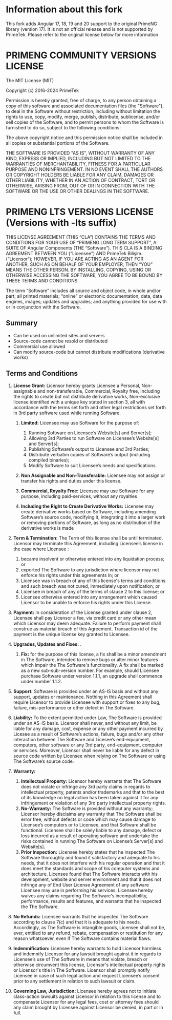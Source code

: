 # Information about this fork

This fork adds Angular 17, 18, 19 and 20 support to the original PrimeNG library (version 17). It is not an official release and is not supported by PrimeTek.
Please refer to the original license below for more information.

# PRIMENG COMMUNITY VERSIONS LICENSE

The MIT License (MIT)

Copyright (c) 2016-2024 PrimeTek

Permission is hereby granted, free of charge, to any person obtaining a copy
of this software and associated documentation files (the "Software"), to deal
in the Software without restriction, including without limitation the rights
to use, copy, modify, merge, publish, distribute, sublicense, and/or sell
copies of the Software, and to permit persons to whom the Software is
furnished to do so, subject to the following conditions:

The above copyright notice and this permission notice shall be included in
all copies or substantial portions of the Software.

THE SOFTWARE IS PROVIDED "AS IS", WITHOUT WARRANTY OF ANY KIND, EXPRESS OR
IMPLIED, INCLUDING BUT NOT LIMITED TO THE WARRANTIES OF MERCHANTABILITY,
FITNESS FOR A PARTICULAR PURPOSE AND NONINFRINGEMENT. IN NO EVENT SHALL THE
AUTHORS OR COPYRIGHT HOLDERS BE LIABLE FOR ANY CLAIM, DAMAGES OR OTHER
LIABILITY, WHETHER IN AN ACTION OF CONTRACT, TORT OR OTHERWISE, ARISING FROM,
OUT OF OR IN CONNECTION WITH THE SOFTWARE OR THE USE OR OTHER DEALINGS IN
THE SOFTWARE.

# PRIMENG LTS VERSIONS LICENSE (Versions with -lts suffix)

THIS LICENSE AGREEMENT (THIS “CLA”) CONTAINS THE TERMS AND CONDITIONS FOR YOUR USE OF “PRIMENG LONG TERM SUPPORT”, A SUITE OF Angular Components (THE “Software”). THIS CLA IS A BINDING AGREEMENT BETWEEN YOU (“Licensee”) AND PrimeTek Bilişim. (“Licensor“); HOWEVER, IF YOU ARE ACTING AS AN AGENT FOR ANOTHER, SUCH AS ON BEHALF OF YOUR EMPLOYER, THEN “YOU” MEANS THE OTHER PERSON. BY INSTALLING, COPYING, USING OR OTHERWISE ACCESSING THE SOFTWARE, YOU AGREE TO BE BOUND BY THESE TERMS AND CONDITIONS.

The term “Software” includes all source and object code, in whole and/or part; all printed materials; “online” or electronic documentation; data, data engines, images; updates and upgrades; and anything provided for use with or in conjunction with the Software.

## Summary

-   Can be used on unlimited sites and servers
-   Source-code cannot be resold or distributed
-   Commercial use allowed
-   Can modify source-code but cannot distribute modifications (derivative works)

## Terms and Conditions

1.  **License Grant:** Licensor hereby grants Licensee a Personal, Non-assignable and non-transferable, Commercial, Royalty free, Including the rights to create but not distribute derivative works, Non-exclusive license identified with a unique key stated in section 3, all with accordance with the terms set forth and other legal restrictions set forth in 3rd party software used while running Software.

    1.  **Limited:** Licensee may use Software for the purpose of:

        1.  Running Software on Licensee’s Website\[s\] and Server\[s\];
        2.  Allowing 3rd Parties to run Software on Licensee’s Website\[s\] and Server\[s\];
        3.  Publishing Software’s output to Licensee and 3rd Parties;
        4.  Distribute verbatim copies of Software’s output (including compiled binaries);
        5.  Modify Software to suit Licensee’s needs and specifications.

    2.  **Non Assignable and Non-Transferable:** Licensee may not assign or transfer his rights and duties under this license.
    3.  **Commercial, Royalty Free:** Licensee may use Software for any purpose, including paid-services, without any royalties
    4.  **Including the Right to Create Derivative Works:** Licensee may create derivative works based on Software, including amending Software’s source code, modifying it, integrating it into a larger work or removing portions of Software, as long as no distribution of the derivative works is made

2.  **Term & Termination:** The Term of this license shall be until terminated. Licensor may terminate this Agreement, including Licensee’s license in the case where Licensee :
    1.  became insolvent or otherwise entered into any liquidation process; or
    2.  exported The Software to any jurisdiction where licensor may not enforce his rights under this agreements in; or
    3.  Licensee was in breach of any of this license's terms and conditions and such breach was not cured, immediately upon notification; or
    4.  Licensee in breach of any of the terms of clause 2 to this license; or
    5.  Licensee otherwise entered into any arrangement which caused Licensor to be unable to enforce his rights under this License.
3.  **Payment:** In consideration of the License granted under clause 2, Licensee shall pay Licensor a fee, via credit card or any other mean which Licensor may deem adequate. Failure to perform payment shall construe as material breach of this Agreement. Transaction id of the payment is the unique license key granted to Licensee.
4.  **Upgrades, Updates and Fixes:** .

    1.  **Fix:** for the purpose of this license, a fix shall be a minor amendment in The Software, intended to remove bugs or alter minor features which impair the The Software's functionality. A fix shall be marked as a new sub-sub-version number. For example, should Licensee purchase Software under version 1.1.1, an upgrade shall commence under number 1.1.2.

5.  **Support:** Software is provided under an AS-IS basis and without any support, updates or maintenance. Nothing in this Agreement shall require Licensor to provide Licensee with support or fixes to any bug, failure, mis-performance or other defect in The Software.
6.  **Liability:** To the extent permitted under Law, The Software is provided under an AS-IS basis. Licensor shall never, and without any limit, be liable for any damage, cost, expense or any other payment incurred by Licesee as a result of Software’s actions, failure, bugs and/or any other interaction between The Software and Licesee’s end-equipment, computers, other software or any 3rd party, end-equipment, computer or services. Moreover, Licensor shall never be liable for any defect in source code written by Licensee when relying on The Software or using The Software’s source code.
7.  **Warranty:**

    1.  **Intellectual Property:** Licensor hereby warrants that The Software does not violate or infringe any 3rd party claims in regards to intellectual property, patents and/or trademarks and that to the best of its knowledge no legal action has been taken against it for any infringement or violation of any 3rd party intellectual property rights.
    2.  **No-Warranty:** The Software is provided without any warranty; Licensor hereby disclaims any warranty that The Software shall be error free, without defects or code which may cause damage to Licensee’s computers or to Licensee, and that Software shall be functional. Licensee shall be solely liable to any damage, defect or loss incurred as a result of operating software and undertake the risks contained in running The Software on License’s Server\[s\] and Website\[s\].
    3.  **Prior Inspection:** Licensee hereby states that he inspected The Software thoroughly and found it satisfactory and adequate to his needs, that it does not interfere with his regular operation and that it does meet the standards and scope of his computer systems and architecture. Licensee found that The Software interacts with his development, website and server environment and that it does not infringe any of End User License Agreement of any software Licensee may use in performing his services. Licensee hereby waives any claims regarding The Software's incompatibility, performance, results and features, and warrants that he inspected the The Software.

8.  **No Refunds:** Licensee warrants that he inspected The Software according to clause 7(c) and that it is adequate to his needs. Accordingly, as The Software is intangible goods, Licensee shall not be, ever, entitled to any refund, rebate, compensation or restitution for any reason whatsoever, even if The Software contains material flaws.
9.  **Indemnification:** Licensee hereby warrants to hold Licensor harmless and indemnify Licensor for any lawsuit brought against it in regards to Licensee’s use of The Software in means that violate, breach or otherwise circumvent this license, Licensor's intellectual property rights or Licensor's title in The Software. Licensor shall promptly notify Licensee in case of such legal action and request Licensee’s consent prior to any settlement in relation to such lawsuit or claim.
10. **Governing Law, Jurisdiction:** Licensee hereby agrees not to initiate class-action lawsuits against Licensor in relation to this license and to compensate Licensor for any legal fees, cost or attorney fees should any claim brought by Licensee against Licensor be denied, in part or in full.
